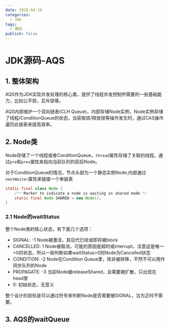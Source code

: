 ```yaml
---
date: 2020-04-18
categories:
  - JDK
tags:
  - 源码
publish: false
---
```


# JDK源码-AQS

## 1. 整体架构

AQS作为JDK实现并发处理的核心类，提供了线程并发控制所需要的一些基础能力，比如公平锁，互斥锁等。

AQS内部维护一个双向链表(CLH Queue)，内部存储Node实例，Node实例存储了线程/ConditionQueue的状态，当获取锁/释放锁等操作发生时，通过CAS操作遍历此链表来提高效率。

## 2. Node类

Node存储了一个线程或者ConditionQueue，```thread```属性存储了关联的线程，通过```pre```和```prev```属性来指向当前队列的前后Node。

对于ConditionQueue的情况，节点头部为一个静态实例Node,内部通过```nextWaiter```属性来链接一个单链表

```java
static final class Node {
    /** Marker to indicate a node is waiting in shared mode */
    static final Node SHARED = new Node();
}
```

### 2.1 Node的waitStatus

整个Node类的核心状态，有下面几个选项：

- SIGNAL: -1 Node被激活，其后代已经或即将被block
- CANCELLED: 1 Node被取消，可能的原因是超时或interrupt，注意这是唯一>0的状态，所以一般判断如果waitStatus>0则Node为Cancelled状态
- CONDITION: -2 Node在Condition Queue里，除非被转移，不然不可以用作同步队列的Node
- PROPAGATE: -3 当前Node被releaseShared，且需要被扩散，只出现在head里
- 0: 初始状态，无意义

整个设计的目标是可以通过符号来判断Node是否需要被SIGNAL，当为正时不需要。

## 3. AQS的waitQueue

